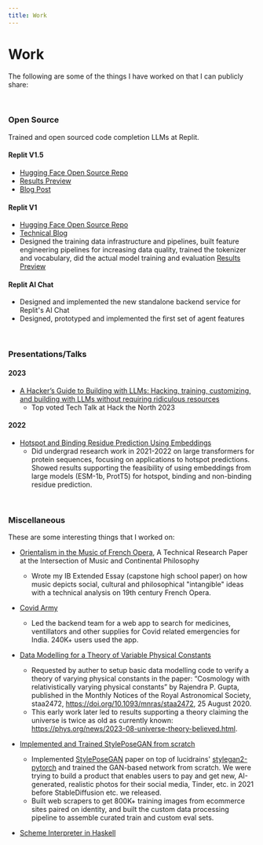 ```yaml
---
title: Work
---
```


# Work

The following are some of the things I have worked on that I can publicly share: 

&nbsp;

### Open Source 
Trained and open sourced code completion LLMs at Replit.

#### Replit V1.5
- [Hugging Face Open Source Repo](https://huggingface.co/replit/replit-code-v1_5-3b)
- [Results Preview](https://x.com/amasad/status/1711513492635922822?s=20)
- [Blog Post](https://blog.replit.com/replit-code-v1_5)


#### Replit V1
- [Hugging Face Open Source Repo](https://huggingface.co/replit/replit-code-v1-3b)
- [Technical Blog](https://blog.replit.com/llm-training)
- Designed the training data infrastructure and pipelines, built feature engineering pipelines for increasing data quality, trained the tokenizer and vocabulary, did the actual model training and evaluation
[Results Preview](https://x.com/swyx/status/1651020776689262592?s=20)


#### Replit AI Chat
- Designed and implemented the new standalone backend service for Replit's AI Chat
- Designed, prototyped and implemented the first set of agent features

 
&nbsp;

### Presentations/Talks

#### 2023

-  [A Hacker’s Guide to Building with LLMs: Hacking, training, customizing, and building with LLMs without requiring ridiculous resources](https://docs.google.com/presentation/d/e/2PACX-1vTLjv-8VLKHhnD2yXx7jw9Zmf4qPbEdIbzeNUYUzPDZUerINe3j5PvRMVVDurpsgOYilkk6PXEVS1I6/pub?start=false&loop=false&delayms=3000)
    - Top voted Tech Talk at Hack the North 2023

#### 2022
- [Hotspot and Binding Residue Prediction Using Embeddings](https://docs.google.com/presentation/d/1YsG27N8W5kLrhAgaKt80BJ5kp1ccqVLBZNUr29kC9Ko/edit?usp=sharing)
    - Did undergrad research work in 2021-2022 on large transformers for protein sequences, focusing on applications to hotspot predictions. Showed results supporting the feasibility of using embeddings from large models (ESM-1b, ProtT5) for hotspot, binding and non-binding residue prediction. 



&nbsp;

### Miscellaneous 

These are some interesting things that I worked on: 

- [Orientalism in the Music of French Opera](https://drive.google.com/file/d/1crrPGjOr5IZAs2COe6bLNWP6SG26SzUG/view), A Technical Research Paper at the Intersection of Music and Continental Philosophy
    - Wrote my IB Extended Essay (capstone high school paper) on how music depicts social, cultural and philosophical "intangible" ideas with a technical analysis on 19th century French Opera.

- [Covid Army](https://github.com/covidarmy)
    - Led the backend team for a web app to search for medicines, ventillators and other supplies for Covid related emergencies for India. 240K+ users used the app.

- [Data Modelling for a Theory of Variable Physical Constants](https://doi.org/10.1093/mnras/staa2472)
    - Requested by auther to setup basic data modelling code to verify a theory of varying physical constants in the paper: “Cosmology with relativistically varying physical constants” by Rajendra P. Gupta, published in the Monthly Notices of the Royal Astronomical Society, staa2472, https://doi.org/10.1093/mnras/staa2472, 25 August 2020.
    - This early work later led to results supporting a theory claiming the universe is twice as old as currently known: https://phys.org/news/2023-08-universe-theory-believed.html. 


- [Implemented and Trained StylePoseGAN  from scratch](https://wandb.ai/msinghal/spgan_spliced_runs?workspace=user-msinghal)
    - Implemented [StylePoseGAN](https://vcai.mpi-inf.mpg.de/projects/Styleposegan/) paper on top of lucidrains' [stylegan2-pytorch](https://github.com/lucidrains/stylegan2-pytorch) and trained the GAN-based network from scratch. We were trying to build a product that enables users to pay and get new, AI-generated, realistic photos for their social media, Tinder, etc. in 2021 before StableDiffusion etc. we released.
    - Built web scrapers to get 800K+ training images from ecommerce sites paired on identity, and built the custom data processing pipeline to assemble curated train and custom eval sets. 

- [Scheme Interpreter in Haskell](https://github.com/ms337/scheme-in-haskell)
